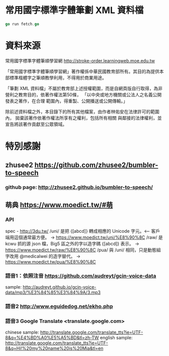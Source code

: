 常用國字標準字體筆劃 XML 資料檔
===============================


```go
go run fetch.go
```


# 資料來源

常用國字標準字體筆順學習網 <http://stroke-order.learningweb.moe.edu.tw>

「常用國字標準字體筆順學習網」著作權係中華民國教育部所有。其目的為提供本部標準楷體字之筆順教學利用，不得用於商業用途。

「筆劃 XML 資料檔」不屬於教育部上述授權範圍，而是自網頁版自行取得，為非營利之教育目的，依著作權法第50條，
「以中央或地方機關或公法人之名義公開發表之著作，在合理 範圍內，得重製、公開播送或公開傳輸。」

除前述資料檔之外，本目錄下的所有其他檔案，由作者林佑安在法律許可的範圍內，
拋棄該著作依著作權法所享有之權利，包括所有相關 與鄰接的法律權利，並宣告將該著作貢獻至公眾領域。



# 特別感謝

## zhusee2 <https://github.com/zhusee2/bumbler-to-speech>
### github page: <http://zhusee2.github.io/bumbler-to-speech/>

## 萌典 <https://www.moedict.tw/#萌>
### API
spec - http://3du.tw/
/uni/ 是把 {[abcd]} 轉成相應的 Unicode 字元。<-- 客戶端用這個通常最方便。 -> https://www.moedict.tw/uni/%E8%90%8C
/raw/ 是 kcwu 抓的源 json 檔，Big5 區之外的字以造字碼 {[abcd]} 表示。 -> https://www.moedict.tw/raw/%E8%90%8C
/pua/ 與 /uni/ 相同，只是動態組字改用 @medicalwei 的造字替代。 -> https://www.moedict.tw/pua/%E8%90%8C

### 語音1：依照注音 <https://github.com/audreyt/gcin-voice-data>
sample: <http://audreyt.github.io/gcin-voice-data/mp3/%E3%84%85%E3%84%9A/3.mp3>

### 語音2 <http://www.eguidedog.net/ekho.php>

### 語音3 Google Translate <translate.google.com>
chinese sample: <http://translate.google.com/translate_tts?ie=UTF-8&q=%E4%BD%A0%E5%A5%BD&tl=zh-TW>
english sample: <http://translate.google.com/translate_tts?ie=UTF-8&q=Hi!%20my%20name%20is%20Mia&tl=en>
